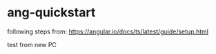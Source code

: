 # ang-quickstart
following steps from: https://angular.io/docs/ts/latest/guide/setup.html

test from new PC